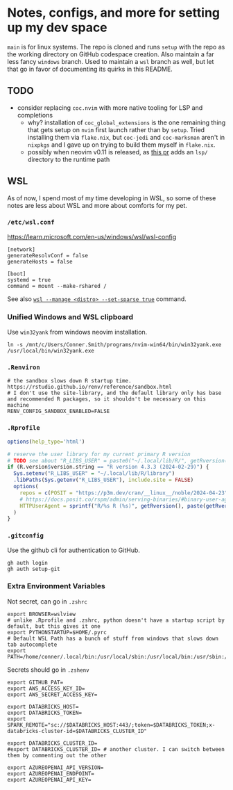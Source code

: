 # Notes, configs, and more for setting up my dev space

`main` is for linux systems. The repo is cloned and runs `setup` with the repo as the working directory on GitHub codespace creation.
Also maintain a far less fancy `windows` branch.
Used to maintain a `wsl` branch as well, but let that go in favor of documenting its quirks in this README.

## TODO

- consider replacing `coc.nvim` with more native tooling for LSP and completions
    - why? installation of `coc_global_extensions` is the one remaining thing that gets setup on `nvim` first launch rather than by `setup`. Tried installing them via `flake.nix`, but `coc-jedi` and `coc-marksman` aren't in `nixpkgs` and I gave up on trying to build them myself in `flake.nix`.
    - possibly when neovim v0.11 is released, as [this pr](https://github.com/neovim/neovim/pull/31031) adds an `lsp/` directory to the runtime path

## WSL

As of now, I spend most of my time developing in WSL, so some of these notes are less about WSL and more about comforts for my pet.

### `/etc/wsl.conf`

https://learn.microsoft.com/en-us/windows/wsl/wsl-config

```
[network]
generateResolvConf = false
generateHosts = false

[boot]
systemd = true
command = mount --make-rshared /
```

See also [`wsl --manage <distro> --set-sparse true`](https://devblogs.microsoft.com/commandline/windows-subsystem-for-linux-september-2023-update/) command.

### Unified Windows and WSL clipboard

Use `win32yank` from windows neovim installation.

```
ln -s /mnt/c/Users/Conner.Smith/programs/nvim-win64/bin/win32yank.exe /usr/local/bin/win32yank.exe
```

### `.Renviron`

```
# the sandbox slows down R startup time. https://rstudio.github.io/renv/reference/sandbox.html
# I don't use the site-library, and the default library only has base and recommended R packages, so it shouldn't be necessary on this machine
RENV_CONFIG_SANDBOX_ENABLED=FALSE
```

### `.Rprofile`

```R
options(help_type='html')

# reserve the user library for my current primary R version
# TODO see about "R_LIBS_USER" = paste0("~/.local/lib/R/", getRversion())
if (R.version$version.string == "R version 4.3.3 (2024-02-29)") {
  Sys.setenv("R_LIBS_USER" = "~/.local/lib/R/library")
  .libPaths(Sys.getenv("R_LIBS_USER"), include.site = FALSE)
  options(
    repos = c(POSIT = "https://p3m.dev/cran/__linux__/noble/2024-04-23"),
    # https://docs.posit.co/rspm/admin/serving-binaries/#binary-user-agents
    HTTPUserAgent = sprintf("R/%s R (%s)", getRversion(), paste(getRversion(), R.version["platform"], R.version["arch"], R.version["os"]))
  )
}
```

### `.gitconfig`

Use the github cli for authentication to GitHub.

```
gh auth login
gh auth setup-git
```

### Extra Environment Variables

Not secret, can go in `.zshrc`

```
export BROWSER=wslview
# unlike .Rprofile and .zshrc, python doesn't have a startup script by default, but this gives it one
export PYTHONSTARTUP=$HOME/.pyrc
# Default WSL Path has a bunch of stuff from windows that slows down tab autocomplete
export PATH=/home/conner/.local/bin:/usr/local/sbin:/usr/local/bin:/usr/sbin:/usr/bin:/sbin:/bin:/usr/lib/wsl/lib
```

Secrets should go in `.zshenv`

```
export GITHUB_PAT=
export AWS_ACCESS_KEY_ID=
export AWS_SECRET_ACCESS_KEY=

export DATABRICKS_HOST=
export DATABRICKS_TOKEN=
export SPARK_REMOTE="sc://$DATABRICKS_HOST:443/;token=$DATABRICKS_TOKEN;x-databricks-cluster-id=$DATABRICKS_CLUSTER_ID"

export DATABRICKS_CLUSTER_ID=
#export DATABRICKS_CLUSTER_ID= # another cluster. I can switch between them by commenting out the other

export AZUREOPENAI_API_VERSION=
export AZUREOPENAI_ENDPOINT=
export AZUREOPENAI_API_KEY=
```
